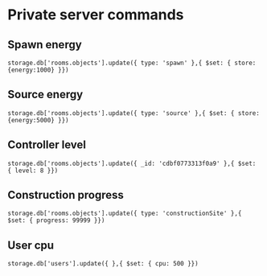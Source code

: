 # Private server commands

## Spawn energy

`storage.db['rooms.objects'].update({ type: 'spawn' },{ $set: { store: {energy:1000} }})`

## Source energy

`storage.db['rooms.objects'].update({ type: 'source' },{ $set: { store: {energy:5000} }})`

## Controller level

`storage.db['rooms.objects'].update({ _id: 'cdbf0773313f0a9' },{ $set: { level: 8 }})`

## Construction progress

`storage.db['rooms.objects'].update({ type: 'constructionSite' },{ $set: { progress: 99999 }})`

## User cpu

`storage.db['users'].update({ },{ $set: { cpu: 500 }})`
